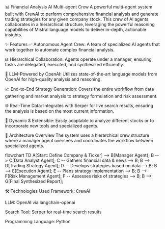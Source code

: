 📊 Financial Analysis AI Multi-agent Crew
A powerful multi-agent system built with CrewAI to perform comprehensive financial analysis and generate trading strategies for any given company stock. This crew of AI agents collaborates in a hierarchical structure, leveraging the powerful reasoning capabilities of Mistral language models to deliver in-depth, actionable insights.

✨ Features
✅ Autonomous Agent Crew: A team of specialized AI agents that work together to automate complex financial analysis.

ιε Hierarchical Collaboration: Agents operate under a manager, ensuring tasks are delegated, executed, and synthesized efficiently.

🧠 LLM-Powered by OpenAI: Utilizes state-of-the-art language models from OpenAI for high-quality analysis and reasoning.

📈 End-to-End Strategy Generation: Covers the entire workflow from data gathering and market analysis to strategy formulation and risk assessment.

🌐 Real-Time Data: Integrates with Serper for live search results, ensuring the analysis is based on the most current information.

🔧 Dynamic & Extensible: Easily adaptable to analyze different stocks or to incorporate new tools and specialized agents.

🧠 Architecture Overview
The system uses a hierarchical crew structure where a manager agent oversees and coordinates the workflow between specialized agents.

flowchart TD
    A[Start: Define Company & Ticker] --> B{Manager Agent};
    B --> C[Data Analyst Agent];
    C -- Gathers financial data & news --> B;
    B --> D[Trading Strategy Agent];
    D -- Develops strategies based on data --> B;
    B --> E[Execution Agent];
    E -- Plans strategy implementation --> B;
    B --> F[Risk Management Agent];
    F -- Assesses risks of strategies --> B;
    B --> G[Final Synthesized Report];

🛠️ Technologies Used
Framework: CrewAI

LLM: OpenAI via langchain-openai

Search Tool: Serper for real-time search results

Programming Language: Python
